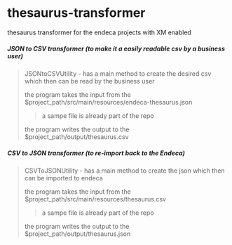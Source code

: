 # thesaurus-transformer
thesaurus transformer for the endeca projects with XM enabled
##### JSON to CSV transformer (to make it a easily readable csv by a business user)
> JSONtoCSVUtility - has a main method to create the desired csv which then can be read by the business user
> 
> the program takes the input from the  $project_path/src/main/resources/endeca-thesaurus.json
>> a sampe file is already part of the repo
>
> the program writes the output to the $project_path/output/thesaurus.csv
    
##### CSV to JSON transformer (to re-import back to the Endeca)
> CSVToJSONUtility - has a main method to create the json which then can be imported to endeca
> 
> the program takes the input from the  $project_path/src/main/resources/thesaurus.csv
>> a sampe file is already part of the repo
>
> the program writes the output to the $project_path/output/thesaurus.json